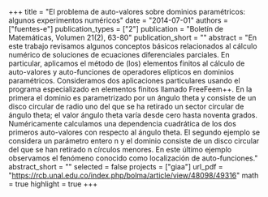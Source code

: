 +++
title = "El problema de auto-valores sobre dominios paramétricos: algunos experimentos numéricos"
date = "2014-07-01"
authors = ["fuentes-e"]
publication_types = ["2"]
publication = "Boletín de Matemáticas, Volumen 21(2), 63-80"
publication_short = ""
abstract = "En este trabajo revisamos algunos conceptos básicos relacionados al cálculo numérico de soluciones de ecuaciones diferenciales parciales. En particular, aplicamos el método de (los) elementos finitos al cálculo de auto-valores y auto-funciones de operadores elípticos en dominios paramétricos. Consideramos dos aplicaciones particulares usando el programa especializado en elementos finitos llamado FreeFeem++. En la primera el dominio es parametrizado por un ángulo theta y consiste de un disco circular de radio uno del que se ha retirado un sector circular de ángulo theta; el valor ángulo theta varía desde cero hasta noventa grados. Numéricamente calculamos una dependencia cuadrática de los dos primeros auto-valores con respecto al ángulo theta. El segundo ejemplo se considera un parámetro entero n y el dominio consiste de un disco circular del que se han retirado n círculos menores. En este último ejemplo observamos el fenómeno conocido como localización de auto-funciones."
abstract_short = ""
selected = false
projects = ["giaa"]
url_pdf = "https://rcb.unal.edu.co/index.php/bolma/article/view/48098/49316"
math = true
highlight = true
+++
